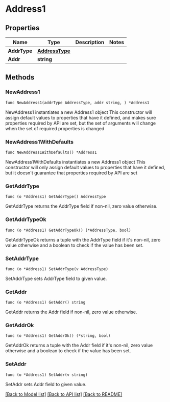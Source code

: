 # Address1

## Properties

Name | Type | Description | Notes
------------ | ------------- | ------------- | -------------
**AddrType** | [**AddressType**](AddressType.md) |  | 
**Addr** | **string** |  | 

## Methods

### NewAddress1

`func NewAddress1(addrType AddressType, addr string, ) *Address1`

NewAddress1 instantiates a new Address1 object
This constructor will assign default values to properties that have it defined,
and makes sure properties required by API are set, but the set of arguments
will change when the set of required properties is changed

### NewAddress1WithDefaults

`func NewAddress1WithDefaults() *Address1`

NewAddress1WithDefaults instantiates a new Address1 object
This constructor will only assign default values to properties that have it defined,
but it doesn't guarantee that properties required by API are set

### GetAddrType

`func (o *Address1) GetAddrType() AddressType`

GetAddrType returns the AddrType field if non-nil, zero value otherwise.

### GetAddrTypeOk

`func (o *Address1) GetAddrTypeOk() (*AddressType, bool)`

GetAddrTypeOk returns a tuple with the AddrType field if it's non-nil, zero value otherwise
and a boolean to check if the value has been set.

### SetAddrType

`func (o *Address1) SetAddrType(v AddressType)`

SetAddrType sets AddrType field to given value.


### GetAddr

`func (o *Address1) GetAddr() string`

GetAddr returns the Addr field if non-nil, zero value otherwise.

### GetAddrOk

`func (o *Address1) GetAddrOk() (*string, bool)`

GetAddrOk returns a tuple with the Addr field if it's non-nil, zero value otherwise
and a boolean to check if the value has been set.

### SetAddr

`func (o *Address1) SetAddr(v string)`

SetAddr sets Addr field to given value.



[[Back to Model list]](../README.md#documentation-for-models) [[Back to API list]](../README.md#documentation-for-api-endpoints) [[Back to README]](../README.md)


